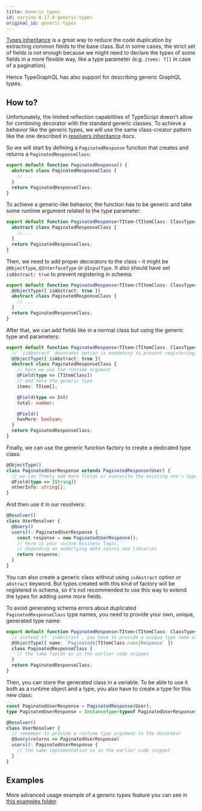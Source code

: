 ```yaml
---
title: Generic types
id: version-0.17.0-generic-types
original_id: generic-types
---
```


[Types inheritance](inheritance.md) is a great way to reduce the code duplication by extracting common fields to the base class. But in some cases, the strict set of fields is not enough because we might need to declare the types of some fields in a more flexible way, like a type parameter (e.g. `items: T[]` in case of a pagination).

Hence TypeGraphQL has also support for describing generic GraphQL types.

## How to?

Unfortunately, the limited reflection capabilities of TypeScript doesn't allow for combining decorator with the standard generic classes. To achieve a behavior like the generic types, we will use the same class-creator pattern like the one described in [resolvers inheritance](inheritance.md) docs.

So we will start by defining a `PaginatedResponse` function that creates and returns a `PaginatedResponseClass`:

```typescript
export default function PaginatedResponse() {
  abstract class PaginatedResponseClass {
    // ...
  }
  return PaginatedResponseClass;
}
```

To achieve a generic-like behavior, the function has to be generic and take some runtime argument related to the type parameter:

```typescript
export default function PaginatedResponse<TItem>(TItemClass: ClassType<TItem>) {
  abstract class PaginatedResponseClass {
    // ...
  }
  return PaginatedResponseClass;
}
```

Then, we need to add proper decorators to the class - it might be `@ObjectType`, `@InterfaceType` or `@InputType`.
It also should have set `isAbstract: true` to prevent registering in schema:

```typescript
export default function PaginatedResponse<TItem>(TItemClass: ClassType<TItem>) {
  @ObjectType({ isAbstract: true })
  abstract class PaginatedResponseClass {
    // ...
  }
  return PaginatedResponseClass;
}
```

After that, we can add fields like in a normal class but using the generic type and parameters:

```typescript
export default function PaginatedResponse<TItem>(TItemClass: ClassType<TItem>) {
  // `isAbstract` decorator option is mandatory to prevent registering in schema
  @ObjectType({ isAbstract: true })
  abstract class PaginatedResponseClass {
    // here we use the runtime argument
    @Field(type => [TItemClass])
    // and here the generic type
    items: TItem[];

    @Field(type => Int)
    total: number;

    @Field()
    hasMore: boolean;
  }
  return PaginatedResponseClass;
}
```

Finally, we can use the generic function factory to create a dedicated type class:

```typescript
@ObjectType()
class PaginatedUserResponse extends PaginatedResponse(User) {
  // we can freely add more fields or overwrite the existing one's types
  @Field(type => [String])
  otherInfo: string[];
}
```

And then use it in our resolvers:

```typescript
@Resolver()
class UserResolver {
  @Query()
  users(): PaginatedUserResponse {
    const response = new PaginatedUserResponse();
    // here is your custom business logic,
    // depending on underlying data source and libraries
    return response;
  }
}
```

You can also create a generic class without using `isAbstract` option or `abstract` keyword.
But types created with this kind of factory will be registered in schema, so it's not recommended to use this way to extend the types for adding some more fields.

To avoid generating schema errors about duplicated `PaginatedResponseClass` type names, you need to provide your own, unique, generated type name:

```typescript
export default function PaginatedResponse<TItem>(TItemClass: ClassType<TItem>) {
  // instead of `isAbstract`, you have to provide a unique type name used in schema
  @ObjectType({ name: `Paginated${TItemClass.name}Response` })
  class PaginatedResponseClass {
    // the same fields as in the earlier code snippet
  }
  return PaginatedResponseClass;
}
```

Then, you can store the generated class in a variable. To be able to use it both as a runtime object and a type, you also have to create a type for this new class:

```typescript
const PaginatedUserResponse = PaginatedResponse(User);
type PaginatedUserResponse = InstanceType<typeof PaginatedUserResponse>;

@Resolver()
class UserResolver {
  // remember to provide a runtime type argument to the decorator
  @Query(returns => PaginatedUserResponse)
  users(): PaginatedUserResponse {
    // the same implementation as in the earlier code snippet
  }
}
```

## Examples

More advanced usage example of a generic types feature you can see in [this examples folder](https://github.com/MichalLytek/type-graphql/tree/master/examples/generic-types).
